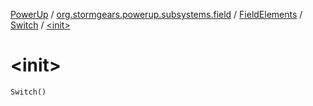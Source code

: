 [PowerUp](../../../index.md) / [org.stormgears.powerup.subsystems.field](../../index.md) / [FieldElements](../index.md) / [Switch](index.md) / [&lt;init&gt;](./-init-.md)

# &lt;init&gt;

`Switch()`